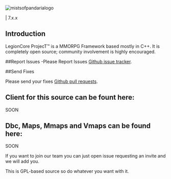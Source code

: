 ![mistsofpandarialogo](https://fotos.subefotos.com/a5f0254127d1068aa74113a609b9cbcdo.png)

| 7.x.x

## Introduction
LegionCore ProjecT™ is a MMORPG Framework based mostly in C++.
It is completely open source; community involvement is highly encouraged.

##Report Issues
-Please Report Issues [Github issue tracker](https://github.com/Ragebones/Legioncore/issues).

##Send Fixes

Please send your fixes [Github pull requests](https://github.com/Ragebones/Legioncore/pulls).

 
## Client for this source can be fount here:

SOON

## Dbc, Maps, Mmaps and Vmaps can be found here:

SOON


If you want to join our team you can just open issue requesting an invite and we will add you.

This is GPL-based source so do whatever you want with it.
